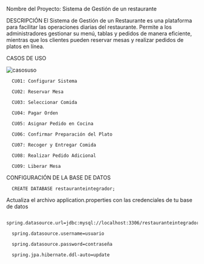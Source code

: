 Nombre del Proyecto: Sistema de Gestión de un restaurante

DESCRIPCIÓN
   El Sistema de Gestión de un Restaurante es una plataforma para facilitar las operaciones 
   diarias del restaurante. Permite a los administradores gestionar su menú, tablas y pedidos 
   de manera eficiente, mientras que los clientes pueden reservar mesas y realizar pedidos de 
   platos en línea.

CASOS DE USO 

![casosuso](https://github.com/user-attachments/assets/75004744-324b-4659-b5a7-4a4eda967433)


      CU01: Configurar Sistema 
      
      CU02: Reservar Mesa  
      
      CU03: Seleccionar Comida 
      
      CU04: Pagar Orden 
      
      CU05: Asignar Pedido en Cocina 
      
      CU06: Confirmar Preparación del Plato 
      
      CU07: Recoger y Entregar Comida 
      
      CU08: Realizar Pedido Adicional 
      
      CU09: Liberar Mesa 


CONFIGURACIÓN DE LA BASE DE DATOS
   
      CREATE DATABASE restauranteintegrador;
   
Actualiza el archivo application.properties con las credenciales de tu base de datos

      spring.datasource.url=jdbc:mysql://localhost:3306/restauranteintegrador
      
      spring.datasource.username=usuario
      
      spring.datasource.password=contraseña
      
      spring.jpa.hibernate.ddl-auto=update
